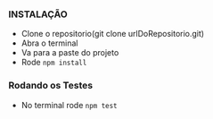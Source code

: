 
### INSTALAÇÃO
* Clone o repositorio(git clone urlDoRepositorio.git)
* Abra o terminal
* Va para a paste do projeto
* Rode ``` npm install ```
  
### Rodando os Testes
* No terminal rode ``` npm test ```
